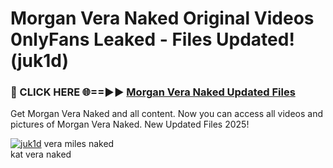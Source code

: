 # Morgan Vera Naked Original Videos 0nlyFans Leaked - Files Updated! (juk1d)

<h3>🔴 CLICK HERE 🌐==►► <a href="https://tinyurl.com/up5wt9bj" rel="nofollow">Morgan Vera Naked Updated Files</a></h3>

Get Morgan Vera Naked and all content. Now you can access all videos and pictures of Morgan Vera Naked. New Updated Files 2025!

[![juk1d](https://i.imgur.com/ABiUzMV.gif)](https://tinyurl.com/up5wt9bj)
vera miles naked<br>
kat vera naked